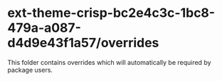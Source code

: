 # ext-theme-crisp-bc2e4c3c-1bc8-479a-a087-d4d9e43f1a57/overrides

This folder contains overrides which will automatically be required by package users.
